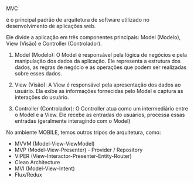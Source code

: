 MVC 

é o principal padrão de arquitetura de software utilizado no desenvolvimento de aplicações web.

Ele divide a aplicação em três componentes principais: Model (Modelo), View (Visão) e Controller (Controlador).

1. Model (Modelo):
O Model é responsável pela lógica de negócios e pela manipulação dos dados da aplicação. Ele representa a estrutura dos dados, as regras de negócio e as operações que podem ser realizadas sobre esses dados. 

2. View (Visão):
A View é responsável pela apresentação dos dados ao usuário. Ela exibe as informações fornecidas pelo Model e captura as interações do usuário. 


3. Controller (Controlador):
O Controller atua como um intermediário entre o Model e a View. Ele recebe as entradas do usuários, processa essas entradas (geralmente interagindo com o Model)



No ambiente MOBILE, temos outros tripos de arquitetura, como:
- MVVM (Model-View-ViewModel) 
- MVP (Model-View-Presenter) - Provider / Repository
- VIPER (View-Interactor-Presenter-Entity-Router)
- Clean Architecture
- MVI (Model-View-Intent)
- Flux/Redux
